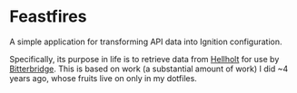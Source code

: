 # Feastfires
A simple application for transforming API data into Ignition configuration.

Specifically, its purpose in life is to retrieve data from [Hellholt](https://github.com/ndouglas/hellholt) for use by [Bitterbridge](https://github.com/ndouglas/bitterbridge).  This is based on work (a substantial amount of work) I did ~4 years ago, whose fruits live on only in my dotfiles.
